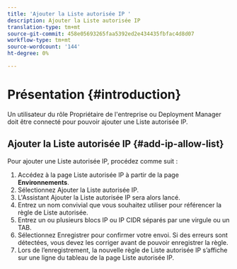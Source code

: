 ```yaml
---
title: 'Ajouter la Liste autorisée IP '
description: Ajouter la Liste autorisée IP
translation-type: tm+mt
source-git-commit: 458e05693265faa5392ed2e434435fbfac4d8d07
workflow-type: tm+mt
source-wordcount: '144'
ht-degree: 0%

---
```



# Présentation {#introduction}

Un utilisateur du rôle Propriétaire de l&#39;entreprise ou Deployment Manager doit être connecté pour pouvoir ajouter une Liste autorisée IP.

## Ajouter la Liste autorisée IP {#add-ip-allow-list}

Pour ajouter une Liste autorisée IP, procédez comme suit :

1. Accédez à la page Liste autorisée IP à partir de la page **Environnements**.
1. Sélectionnez Ajouter la Liste autorisée IP.
1. L&#39;Assistant Ajouter la Liste autorisée IP sera alors lancé.
1. Entrez un nom convivial que vous souhaitez utiliser pour référencer la règle de Liste autorisée.
1. Entrez un ou plusieurs blocs IP ou IP CIDR séparés par une virgule ou un TAB.
1. Sélectionnez Enregistrer pour confirmer votre envoi. Si des erreurs sont détectées, vous devez les corriger avant de pouvoir enregistrer la règle.
1. Lors de l’enregistrement, la nouvelle règle de Liste autorisée IP s’affiche sur une ligne du tableau de la page Liste autorisée IP.
